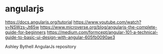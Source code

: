 # angularjs 

https://docs.angularjs.org/tutorial
https://www.youtube.com/watch?v=NSWzs-Jt65w
https://www.microverse.org/blog/angularjs-the-complete-guide-for-beginners
https://medium.com/formcept/angular-101-a-technical-guide-to-basic-ui-design-with-angular-605fb0090ae3












Ashley Bythell AngularJs repository

